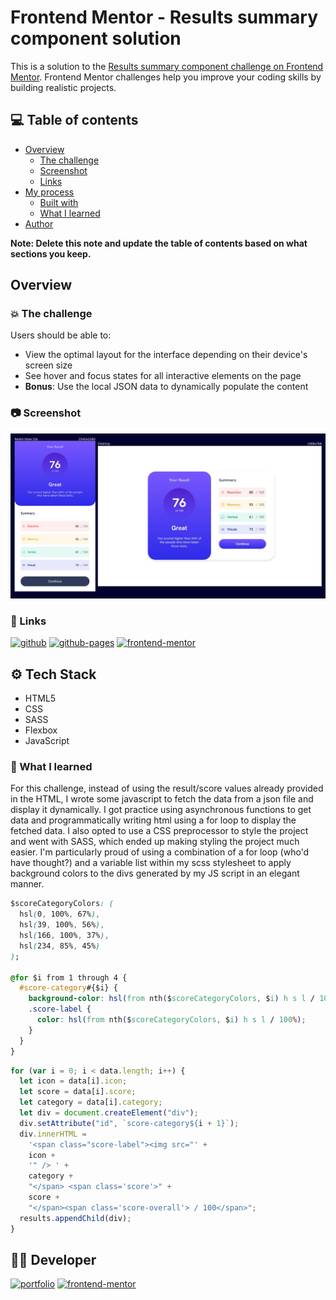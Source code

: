 # Frontend Mentor - Results summary component solution

This is a solution to the [Results summary component challenge on Frontend Mentor](https://www.frontendmentor.io/challenges/results-summary-component-CE_K6s0maV). Frontend Mentor challenges help you improve your coding skills by building realistic projects.

## 💻 Table of contents

- [Overview](#overview)
  - [The challenge](#the-challenge)
  - [Screenshot](#screenshot)
  - [Links](#links)
- [My process](#my-process)
  - [Built with](#built-with)
  - [What I learned](#what-i-learned)
- [Author](#author)

**Note: Delete this note and update the table of contents based on what sections you keep.**

## Overview

### 💥 The challenge

Users should be able to:

- View the optimal layout for the interface depending on their device's screen size
- See hover and focus states for all interactive elements on the page
- **Bonus**: Use the local JSON data to dynamically populate the content

### 📷 Screenshot

![App Screenshot](./screenshots/results-summary-component-screenshot.png)

### 🔗 Links

[![github](https://img.shields.io/badge/github-000?style=for-the-badge&logo=github&logoColor=white)](https://github.com/awakeinthedreamstate/results-summary-component-main) [![github-pages](https://img.shields.io/badge/github_pages-000000?style=for-the-badge&logo=github-pages&logoColor=white)](https://awakeinthedreamstate.github.io/results-summary-component-main/) [![frontend-mentor](https://img.shields.io/badge/frontend_mentor-0A66C2?style=for-the-badge&logo=github&logoColor=white)](https://www.frontendmentor.io/challenges/results-summary-component-CE_K6s0maV)

## ⚙ Tech Stack

- HTML5
- CSS
- SASS
- Flexbox
- JavaScript

### 📝 What I learned

For this challenge, instead of using the result/score values already provided in the HTML, I wrote some javascript to fetch the data from a json file and display it dynamically. I got practice using asynchronous functions to get data and programmatically writing html using a for loop to display the fetched data. I also opted to use a CSS preprocessor to style the project and went with SASS, which ended up making styling the project much easier. I'm particularly proud of using a combination of a for loop (who'd have thought?) and a variable list within my scss stylesheet to apply background colors to the divs generated by my JS script in an elegant manner.

```css
$scoreCategoryColors: (
  hsl(0, 100%, 67%),
  hsl(39, 100%, 56%),
  hsl(166, 100%, 37%),
  hsl(234, 85%, 45%)
);

@for $i from 1 through 4 {
  #score-category#{$i} {
    background-color: hsl(from nth($scoreCategoryColors, $i) h s l / 10%);
    .score-label {
      color: hsl(from nth($scoreCategoryColors, $i) h s l / 100%);
    }
  }
}
```

```js
for (var i = 0; i < data.length; i++) {
  let icon = data[i].icon;
  let score = data[i].score;
  let category = data[i].category;
  let div = document.createElement("div");
  div.setAttribute("id", `score-category${i + 1}`);
  div.innerHTML =
    '<span class="score-label"><img src="' +
    icon +
    '" /> ' +
    category +
    "</span> <span class='score'>" +
    score +
    "</span><span class='score-overall'> / 100</span>";
  results.appendChild(div);
}
```

## 👩‍💻 Developer

[![portfolio](https://img.shields.io/badge/github-000?style=for-the-badge&logo=github&logoColor=white)](https://github.com/awakeinthedreamstate) [![frontend-mentor](https://img.shields.io/badge/frontend_mentor-0A66C2?style=for-the-badge&logo=frontendmentor&logoColor=white)](https://www.frontendmentor.io/profile/awakeinthedreamstate)
